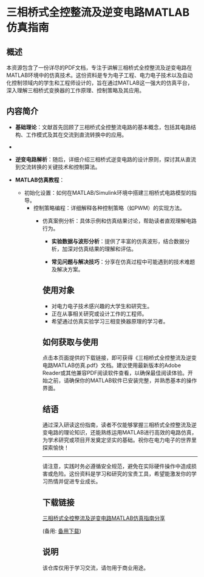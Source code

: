 # 三相桥式全控整流及逆变电路MATLAB仿真指南

## 概述

本资源包含了一份详尽的PDF文档，专注于讲解三相桥式全控整流及逆变电路在MATLAB环境中的仿真技术。这份资料是专为电子工程、电力电子技术以及自动化控制领域内的学生和工程师设计的，旨在通过MATLAB这一强大的仿真平台，深入理解三相桥式变换器的工作原理、控制策略及其应用。

## 内容简介

- **基础理论**：文献首先回顾了三相桥式全控整流电路的基本概念，包括其电路结构、工作模式及其在交流到直流转换中的应用。
-   
- **逆变电路解析**：随后，详细介绍三相桥式逆变电路的设计原则，探讨其从直流到交流转换的关键技术和控制算法。

- **MATLAB仿真教程**：
    - 初始化设置：如何在MATLAB/Simulink环境中搭建三相桥式电路模型的指导。
        - 控制策略编程：详细解释各种控制策略（如PWM）的实现方法。
            - 仿真案例分析：具体示例和仿真结果讨论，帮助读者直观理解电路行为。

                - **实验数据与波形分析**：提供了丰富的仿真波形，结合数据分析，加深对仿真结果的理解和评估。

                - **常见问题与解决技巧**：分享在仿真过程中可能遇到的技术难题及解决方案。

                ## 使用对象

                - 对电力电子技术感兴趣的大学生和研究生。
                - 正在从事相关研究或设计工作的工程师。
                - 希望通过仿真实验学习三相变换器原理的学习者。

                ## 如何获取与使用

                点击本页面提供的下载链接，即可获得《三相桥式全控整流及逆变电路MATLAB仿真.pdf》文档。建议使用最新版本的Adobe Reader或其他兼容PDF阅读软件查看，以确保最佳阅读体验。开始之前，请确保你的MATLAB软件已安装完整，并熟悉基本的操作界面。

                ## 结语

                通过深入研读这份指南，读者不仅能够掌握三相桥式全控整流及逆变电路的理论知识，还能熟练运用MATLAB进行高效的电路仿真，为学术研究或项目开发奠定坚实的基础。祝你在电力电子的世界里探索愉快！

                ---

                请注意，实践时务必遵循安全规范，避免在实际硬件操作中造成损害或危险。这份资料是学习和研究的宝贵工具，希望能激发你的学习热情并促进专业成长。

                ## 下载链接
                [三相桥式全控整流及逆变电路MATLAB仿真指南分享](https://pan.quark.cn/s/fb496e0fc1a5) 

                (备用: [备用下载](https://pan.baidu.com/s/11aEt4aT3PmGGPhkjTvjBwQ?pwd=1234))

                ## 说明

                该仓库仅用于学习交流，请勿用于商业用途。
